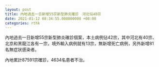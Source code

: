 ```yaml
---
layout: post
title: 內地過去一日新增55宗新型肺炎確診　河北佔40宗
date: 2021-01-12 08:34:55.000000000 +08:00
categories: rthk
---
```


內地過去一日新增55宗新型肺炎確診個案，本土病例佔42宗，其中河北有40宗、北京和黑龍江各有一宗，境外輸入病例就有13宗，無新增死亡病例，另外新增81名無症狀感染者。

內地累計87591宗確診，4634名患者不治。
